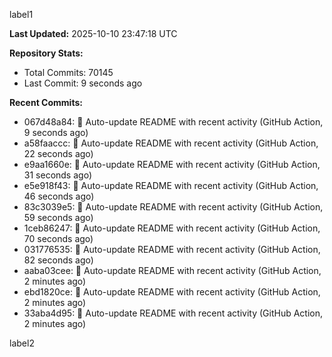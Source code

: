 
label1 
<!-- ACTIVITY_START -->
**Last Updated:** 2025-10-10 23:47:18 UTC

**Repository Stats:**
- Total Commits: 70145
- Last Commit: 9 seconds ago

**Recent Commits:**
- 067d48a84: 🤖 Auto-update README with recent activity (GitHub Action, 9 seconds ago)
- a58faaccc: 🤖 Auto-update README with recent activity (GitHub Action, 22 seconds ago)
- e9aa1660e: 🤖 Auto-update README with recent activity (GitHub Action, 31 seconds ago)
- e5e918f43: 🤖 Auto-update README with recent activity (GitHub Action, 46 seconds ago)
- 83c3039e5: 🤖 Auto-update README with recent activity (GitHub Action, 59 seconds ago)
- 1ceb86247: 🤖 Auto-update README with recent activity (GitHub Action, 70 seconds ago)
- 031776535: 🤖 Auto-update README with recent activity (GitHub Action, 82 seconds ago)
- aaba03cee: 🤖 Auto-update README with recent activity (GitHub Action, 2 minutes ago)
- ebd1820ce: 🤖 Auto-update README with recent activity (GitHub Action, 2 minutes ago)
- 33aba4d95: 🤖 Auto-update README with recent activity (GitHub Action, 2 minutes ago)
<!-- ACTIVITY_END -->

label2

